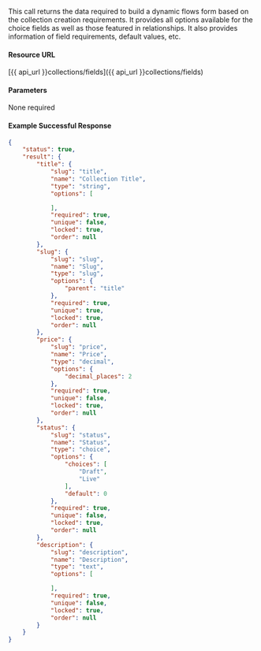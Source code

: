 This call returns the data required to build a dynamic flows form based on the collection creation requirements. It provides all options available for the choice fields as well as those featured in relationships. It also provides information of field requirements, default values, etc.

#### Resource URL
[{{ api_url }}collections/fields]({{ api_url }}collections/fields)


#### Parameters
None required

<!--code-->
#### Example Successful Response
``` json
{
    "status": true,
    "result": {
        "title": {
            "slug": "title",
            "name": "Collection Title",
            "type": "string",
            "options": [

            ],
            "required": true,
            "unique": false,
            "locked": true,
            "order": null
        },
        "slug": {
            "slug": "slug",
            "name": "Slug",
            "type": "slug",
            "options": {
                "parent": "title"
            },
            "required": true,
            "unique": true,
            "locked": true,
            "order": null
        },
        "price": {
            "slug": "price",
            "name": "Price",
            "type": "decimal",
            "options": {
                "decimal_places": 2
            },
            "required": true,
            "unique": false,
            "locked": true,
            "order": null
        },
        "status": {
            "slug": "status",
            "name": "Status",
            "type": "choice",
            "options": {
                "choices": [
                    "Draft",
                    "Live"
                ],
                "default": 0
            },
            "required": true,
            "unique": false,
            "locked": true,
            "order": null
        },
        "description": {
            "slug": "description",
            "name": "Description",
            "type": "text",
            "options": [

            ],
            "required": true,
            "unique": false,
            "locked": true,
            "order": null
        }
    }
}
```
<!--/code-->